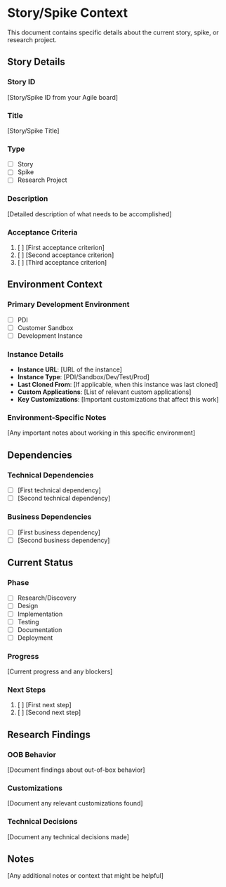 # Story/Spike Context

This document contains specific details about the current story, spike, or research project.

## Story Details

### Story ID
[Story/Spike ID from your Agile board]

### Title
[Story/Spike Title]

### Type
- [ ] Story
- [ ] Spike
- [ ] Research Project

### Description
[Detailed description of what needs to be accomplished]

### Acceptance Criteria
1. [ ] [First acceptance criterion]
2. [ ] [Second acceptance criterion]
3. [ ] [Third acceptance criterion]

## Environment Context

### Primary Development Environment
- [ ] PDI
- [ ] Customer Sandbox
- [ ] Development Instance

### Instance Details
- **Instance URL**: [URL of the instance]
- **Instance Type**: [PDI/Sandbox/Dev/Test/Prod]
- **Last Cloned From**: [If applicable, when this instance was last cloned]
- **Custom Applications**: [List of relevant custom applications]
- **Key Customizations**: [Important customizations that affect this work]

### Environment-Specific Notes
[Any important notes about working in this specific environment]

## Dependencies

### Technical Dependencies
- [ ] [First technical dependency]
- [ ] [Second technical dependency]

### Business Dependencies
- [ ] [First business dependency]
- [ ] [Second business dependency]

## Current Status

### Phase
- [ ] Research/Discovery
- [ ] Design
- [ ] Implementation
- [ ] Testing
- [ ] Documentation
- [ ] Deployment

### Progress
[Current progress and any blockers]

### Next Steps
1. [ ] [First next step]
2. [ ] [Second next step]

## Research Findings

### OOB Behavior
[Document findings about out-of-box behavior]

### Customizations
[Document any relevant customizations found]

### Technical Decisions
[Document any technical decisions made]

## Notes
[Any additional notes or context that might be helpful] 